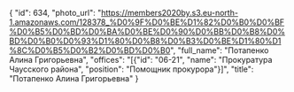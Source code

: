 {
    "id": 634,
    "photo_url": "https://members2020by.s3.eu-north-1.amazonaws.com/128378_%D0%9F%D0%BE%D1%82%D0%B0%D0%BF%D0%B5%D0%BD%D0%BA%D0%BE%D0%90%D0%BB%D0%B8%D0%BD%D0%B0%D0%93%D1%80%D0%B8%D0%B3%D0%BE%D1%80%D1%8C%D0%B5%D0%B2%D0%BD%D0%B0",
    "full_name": "Потапенко Алина Григорьевна",
    "offices": "[{\"id\": \"06-21\", \"name\": \"Прокуратура Чаусского района\", \"position\": \"Помощник прокурора\"}]",
    "title": "Потапенко Алина Григорьевна"
}
